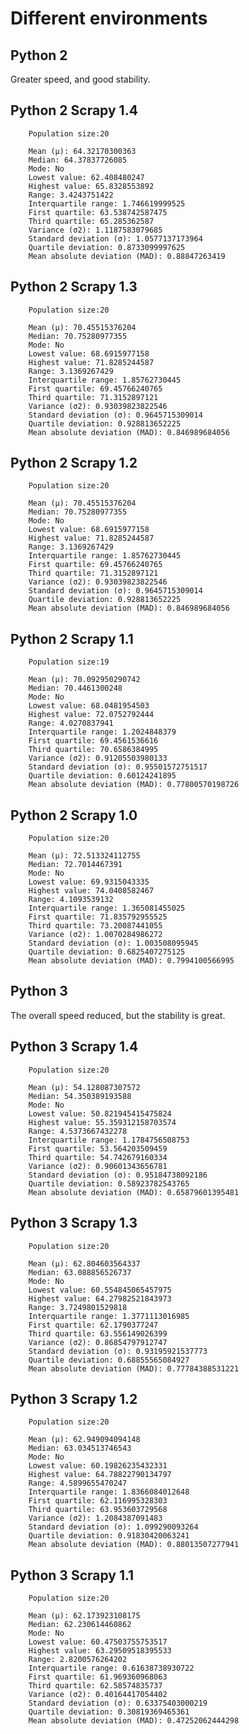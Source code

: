 # Different environments

## Python 2

Greater speed, and good stability.

## Python 2 Scrapy 1.4

		Population size:20

		Mean (μ): 64.32170300363
		Median: 64.37837726085
		Mode: No
		Lowest value: 62.408480247
		Highest value: 65.8328553892
		Range: 3.4243751422
		Interquartile range: 1.746619999525
		First quartile: 63.538742587475
		Third quartile: 65.285362587
		Variance (σ2): 1.1187583079685
		Standard deviation (σ): 1.0577137173964
		Quartile deviation: 0.8733099997625
		Mean absolute deviation (MAD): 0.88847263419

## Python 2 Scrapy 1.3
		
		Population size:20

		Mean (μ): 70.45515376204
		Median: 70.75280977355
		Mode: No
		Lowest value: 68.6915977158
		Highest value: 71.8285244587
		Range: 3.1369267429
		Interquartile range: 1.85762730445
		First quartile: 69.45766240765
		Third quartile: 71.3152897121
		Variance (σ2): 0.93039823822546
		Standard deviation (σ): 0.9645715309014
		Quartile deviation: 0.928813652225
		Mean absolute deviation (MAD): 0.846989684056

## Python 2 Scrapy 1.2

		Population size:20

		Mean (μ): 70.45515376204
		Median: 70.75280977355
		Mode: No
		Lowest value: 68.6915977158
		Highest value: 71.8285244587
		Range: 3.1369267429
		Interquartile range: 1.85762730445
		First quartile: 69.45766240765
		Third quartile: 71.3152897121
		Variance (σ2): 0.93039823822546
		Standard deviation (σ): 0.9645715309014
		Quartile deviation: 0.928813652225
		Mean absolute deviation (MAD): 0.846989684056
		
## Python 2 Scrapy 1.1

		Population size:19

		Mean (μ): 70.092950290742
		Median: 70.4461300248
		Mode: No
		Lowest value: 68.0481954503
		Highest value: 72.0752792444
		Range: 4.0270837941
		Interquartile range: 1.2024848379
		First quartile: 69.4561536616
		Third quartile: 70.6586384995
		Variance (σ2): 0.91205503980133
		Standard deviation (σ): 0.95501572751517
		Quartile deviation: 0.60124241895
		Mean absolute deviation (MAD): 0.77800570198726
		
## Python 2 Scrapy 1.0		
		
		Population size:20

		Mean (μ): 72.513324112755
		Median: 72.7014467391
		Mode: No
		Lowest value: 69.9315043335
		Highest value: 74.0408582467
		Range: 4.1093539132
		Interquartile range: 1.365081455025
		First quartile: 71.835792955525
		Third quartile: 73.20087441055
		Variance (σ2): 1.0070284986272
		Standard deviation (σ): 1.003508095945
		Quartile deviation: 0.6825407275125
		Mean absolute deviation (MAD): 0.7994100566995

## Python 3

The overall speed reduced, but the stability is great.

## Python 3 Scrapy 1.4

		Population size:20

		Mean (μ): 54.128087307572
		Median: 54.350389193588
		Mode: No
		Lowest value: 50.821945415475824
		Highest value: 55.359312158703574
		Range: 4.5373667432278
		Interquartile range: 1.1784756508753
		First quartile: 53.564203509459
		Third quartile: 54.742679160334
		Variance (σ2): 0.90601343656781
		Standard deviation (σ): 0.95184738092186
		Quartile deviation: 0.58923782543765
		Mean absolute deviation (MAD): 0.65879601395481


## Python 3 Scrapy 1.3

		Population size:20

		Mean (μ): 62.804603564337
		Median: 63.088856526737
		Mode: No
		Lowest value: 60.554845065457975
		Highest value: 64.27982521843973
		Range: 3.7249801529818
		Interquartile range: 1.3771113016985
		First quartile: 62.1790377247
		Third quartile: 63.556149026399
		Variance (σ2): 0.86854797912747
		Standard deviation (σ): 0.93195921537773
		Quartile deviation: 0.68855565084927
		Mean absolute deviation (MAD): 0.77784388531221
		
## Python 3 Scrapy 1.2
	
		Population size:20

		Mean (μ): 62.949094094148
		Median: 63.034513746543
		Mode: No
		Lowest value: 60.19826235432331
		Highest value: 64.78822790134797
		Range: 4.5899655470247
		Interquartile range: 1.8366084012648
		First quartile: 62.116995328303
		Third quartile: 63.953603729568
		Variance (σ2): 1.2084387091483
		Standard deviation (σ): 1.099290093264
		Quartile deviation: 0.91830420063241
		Mean absolute deviation (MAD): 0.88013507277941

## Python 3 Scrapy 1.1

		Population size:20

		Mean (μ): 62.173923108175
		Median: 62.230614460862
		Mode: No
		Lowest value: 60.47503755753517
		Highest value: 63.29509518395533
		Range: 2.8200576264202
		Interquartile range: 0.61638738930722
		First quartile: 61.969360968063
		Third quartile: 62.58574835737
		Variance (σ2): 0.40164417054402
		Standard deviation (σ): 0.63375403000219
		Quartile deviation: 0.30819369465361
		Mean absolute deviation (MAD): 0.47252062444298
	
